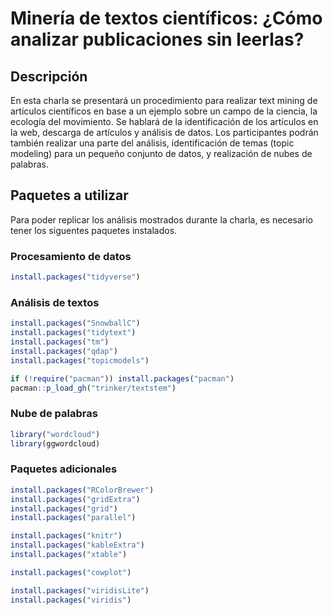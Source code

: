 # Minería de textos científicos: ¿Cómo analizar publicaciones sin leerlas?


## Descripción
En esta charla se presentará un procedimiento para realizar text mining de artículos científicos en base a un ejemplo sobre un campo de la ciencia, la ecología del movimiento. Se hablará de la identificación de los artículos en la web, descarga de artículos y análisis de datos. Los participantes podrán también realizar una parte del análisis, identificación de temas (topic modeling) para un pequeño conjunto de datos, y realización de nubes de palabras.

## Paquetes a utilizar
Para poder replicar los análisis mostrados durante la charla, es necesario tener los siguentes paquetes instalados.

### Procesamiento de datos

```r
install.packages("tidyverse")
```

### Análisis de textos

```r
install.packages("SnowballC")
install.packages("tidytext")
install.packages("tm")
install.packages("qdap")
install.packages("topicmodels")

if (!require("pacman")) install.packages("pacman")
pacman::p_load_gh("trinker/textstem")
```

### Nube de palabras

```r
library("wordcloud")
library(ggwordcloud)
```

### Paquetes adicionales
```r
install.packages("RColorBrewer")
install.packages("gridExtra")
install.packages("grid")
install.packages("parallel")

install.packages("knitr")
install.packages("kableExtra")
install.packages("xtable")

install.packages("cowplot")

install.packages("viridisLite")
install.packages("viridis")
```





